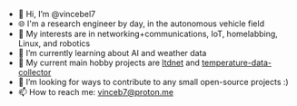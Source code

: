 - 👋 Hi, I’m @vincebel7
- 🌐 I'm a research engineer by day, in the autonomous vehicle field
- 👀 My interests are in networking+communications, IoT, homelabbing, Linux, and robotics
- 🌱 I’m currently learning about AI and weather data
- 🔨 My current main hobby projects are [ltdnet](https://github.com/vincebel7/ltdnet) and [temperature-data-collector](https://github.com/vincebel7/temperature-data-collector)
- 💞️ I’m looking for ways to contribute to any small open-source projects :)
- 📫 How to reach me: vinceb7@proton.me

<!---
vincebel7/vincebel7 is a ✨ special ✨ repository because its `README.md` (this file) appears on your GitHub profile.
You can click the Preview link to take a look at your changes.
--->
